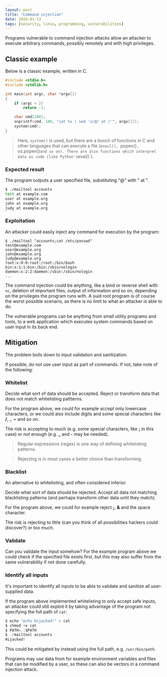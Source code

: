 ```yaml
---
layout: post
title: "Command injection"
date: 2019-01-13
tags: [security, linux, programming, vulnerabilities]
---
```


Programs vulnerable to command injection attacks allow an attacker to execute arbitrary commands, possibly remotely and with high privileges.

## Classic example

Below is a classic example, written in C.

```c
#include <stdio.h>
#include <stdlib.h>

int main(int argc, char *argv[])
{
    if (argc < 2)
        return -1;

    char cmd[100];
    snprintf(cmd, 100, "cat %s | sed 's/@/ at /'", argv[1]);
    system(cmd);
}
```

> Here, `system()` is used, but there are a bunch of functions in C and other languages that can execute a file (`execl(), `popen()`, `os.popen()` and so on). There are also functions which interpret data as code (like Python's `eval()`).

### Expected result

The program outputs a user specified file, substituting "@" with " at ".

```bash
$ ./mailtool accounts
test at example.com
user at example.org
john at example.org
judy at example.org
```

### Exploitation

An attacker could easily inject any command for execution by the program:

```
$ ./mailtool "accounts;cat /etc/passwd"
test@example.com
user@example.org
john@example.org
judy@example.org
root:x:0:0:root:/root:/bin/bash
bin:x:1:1:bin:/bin:/sbin/nologin
daemon:x:2:2:daemon:/sbin:/sbin/nologin
...
```

The command injection could be anything, like a bind or reverse shell with `nc`, deletion of important files, output of information and so on, depending on the privileges the program runs with. A suid root program is of course the worst possible scenario, as there is no limit to what an attacker is able to do.

The vulnerable programs can be anything from small utility programs and tools, to a web application which executes system commands based on user input in its back end.

## Mitigation

The problem boils down to input validation and sanitization.

If possible, do not use user input as part of commands. If not, take note of the following:

### Whitelist

Decide what sort of data should be accepted.
Reject or transform data that does not match whitelisting pattterns.

For the program above, we could for example accept only lowercase characters, or we could also include digits and some special characters like **/**, **.**, **~** and so on.

The risk is accepting to much (e.g. some special characters, like **;** in this case) or not enough (e.g. **_** and **-** may be needed).

> Regular expressions (regex) is one way of defining whitelisting patterns.

> Rejecting is in most cases a better choice than transforming.

### Blacklist

An alternative to whitelisting, and often considered inferior.

Decide what sort of data should be rejected.
Accept all data not matching blacklisting patterns (and perhaps transform other data until they match).

For the program above, we could for example reject **;**, **&** and the space character.

The risk is rejecting to little (can you think of all possibilities hackers could discover?) or too much.


### Validate

Can you validate the input somehow? For the example program above we could check if the specified file exists first, but this may also suffer from the same vulnerability if not done carefully.

### Identify all inputs

It's important to identify all inputs to be able to validate and sanitize all user-supplied data.

If the program above implemented whitelisting to only accept safe inputs, an attacker could still exploit it by taking advantage of the program not specifying the full path of `cat`:

```c
$ echo "echo Hijacked!" > cat
$ chmod +x cat
$ PATH=.:$PATH
$ ./mailtool accounts
Hijacked!
```

This could be mitigated by instead using the full path, e.g. `/usr/bin/path`.

Programs may use data from for example environment variables and files that can be modified by a user, so these can also be vectors in a command injection attack.
